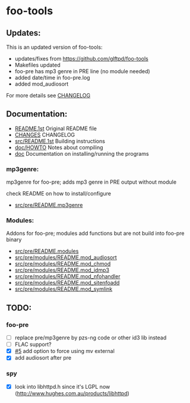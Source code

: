 # foo-tools

## Updates:

This is an updated version of foo-tools:

- updates/fixes from https://github.com/glftpd/foo-tools
- Makefiles updated
- foo-pre has mp3 genre in PRE line (no module needed)
- added date/time in foo-pre.log
- added mod_audiosort

For more details see [CHANGELOG](src/CHANGES)

## Documentation:

- [README.1st](README.1st) Original README file
- [CHANGES](src/CHANGES) CHANGELOG
- [src/README.1st](src/README.1st) Building instructions
- [doc/HOWTO](doc/HOWTO) Notes about compiling
- [doc](doc) Documentation on installing/running the programs

### mp3genre:

mp3genre for foo-pre; adds mp3 genre in PRE output without module

check README on how to install/configure

- [src/pre/README.mp3genre](README.mp3genre)

### Modules:

Addons for foo-pre; modules add functions but are not build into foo-pre binary

- [src/pre/README.modules](README.modules)
- [src/pre/modules/README.mod_audiosort](README.mod_audiosort)
- [src/pre/modules/README.mod_chmod](README.mod_chmod)
- [src/pre/modules/README.mod_idmp3](README.mod_idmp3)
- [src/pre/modules/README.mod_nfohandler](README.mod_nfohandler)
- [src/pre/modules/README.mod_sitenfoadd](README.mod_sitenfoadd)
- [src/pre/modules/README.mod_symlink](README.mod_symlink)

## TODO:

### foo-pre

- [ ] replace pre/mp3genre by pzs-ng code or other id3 lib instead
- [ ] FLAC support?
- [X] [#5](https://github.com/glftpd/foo-tools/issues/5) add option to force using mv external 
- [X] add audiosort after pre

### spy

- [X] look into libhttpd.h since it's LGPL now (http://www.hughes.com.au/products/libhttpd)

